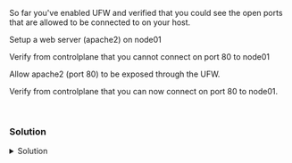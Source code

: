 So far you've enabled UFW and verified that you could see the open ports that are allowed to be connected to on your host.

Setup a web server (apache2) on node01

Verify from controlplane that you cannot connect on port 80 to node01

Allow apache2 (port 80) to be exposed through the UFW.

Verify from controlplane that you can now connect on port 80 to node01.

<br>

### Solution
<details>
<summary>Solution</summary>
Install the apache2 web server and verify it is running.

```plain
apt -y install apache2
ss -ntulp | grep -i apache2
lsof -i :80
```{{exec}}

Exit back to controlplane and verify that you cannot connect to apache on node01

```plain
exit
```{{exec}}

```plain
curl node01:80
```{{exec}}

Why do you think you were unable to connect?

Connect back to node01 and check your list of apps in UFW

```plain
ssh node01
```{{exec}}

```plain
ufw app list 
```{{exec}}

Is this different than what you saw before? Why do you think that is?

Check for any differences between the apps that were added.

```plain
ufw app info Apache
ufw app info "Apache Full"
ufw app info "Apache Secure"
```{{exec}}

What differences do you see in these? Why might it matter?

Allow apache to be exposed through the firewall

```plain
ufw allow Apache
```{{exec}}

Exit back to controlplane and verify that you can connect to apache on node01

```plain
exit
```{{exec}}

```plain
curl node01:80
```{{exec}}

What did you see when it connected?

```plain
umount -l /mnt
```{{exec}}

Edit /etc/fstab and add the line 
` node01:/share /mnt nfs defaults 0 0 `

```plain
vi /etc/fstab
```{{exec}}

Now we use the /etc/fstab to ensure that the mount point correctly mounts on reboot. This is an old system administrator trick.

```plain
mount -a
```{{exec}}

If this works, the system is set up correctly. Let's check our mount point again.

```plain
df -h /mnt
```{{exec}}

Let's do one last write check to ensure everything is working correctly

```plain
touch /mnt/finalcheck
ls -l /mnt/finalcheck
```{{exec}}

If that's all worked, then the system is correctly set up.

</details>